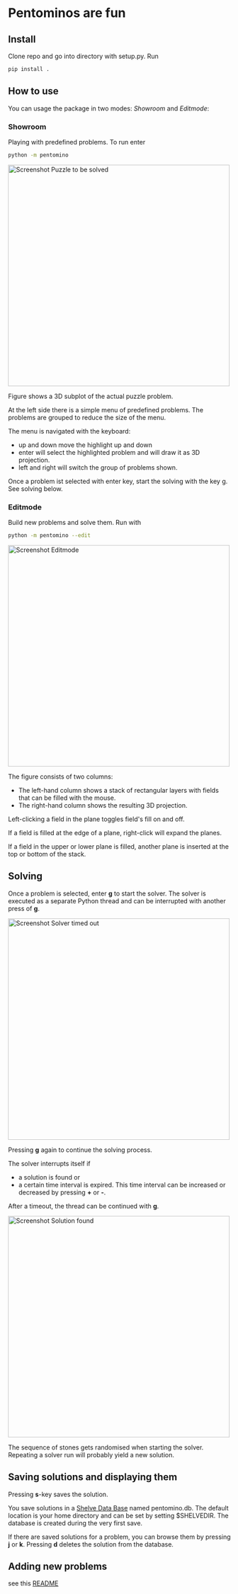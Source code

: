 # Pentominos are fun

## Install

Clone repo and go into directory with setup.py. Run
```bash
pip install .
```
## How to use

You can usage the package in two modes: *Showroom* and *Editmode*: 
### Showroom
Playing with predefined problems. To run enter 
```bash
python -m pentomino
```
<img width="500" alt="Screenshot Puzzle to be solved" src="https://github.com/Hanspe-3019/pyntomino/assets/55148527/20806250-3040-4c8c-ac62-7329fc90ddd7">

Figure shows a 3D subplot of the actual puzzle problem.

At the left side there is a simple menu of predefined problems.
The problems are grouped to reduce the size of the menu.

The menu is navigated with the keyboard:
 - up and down move the highlight up and down
 - enter will select the highlighted problem and will draw it as 3D projection.
 - left and right will switch the group of problems shown.

Once a problem ist selected with enter key, start the solving with the key g.
See solving below.

### Editmode
Build new problems and solve them. Run with
```bash
python -m pentomino --edit
```
<img width="500" alt="Screenshot Editmode" src="https://github.com/Hanspe-3019/pyntomino/assets/55148527/3125270f-a2b0-4f61-b5fc-0880d6beae9e">

The figure consists of two columns:

 - The left-hand column shows a stack of rectangular layers with fields that can be filled with the mouse.
 - The right-hand column shows the resulting 3D projection.

Left-clicking a field in the plane toggles field's fill on and off.

If a field is filled at the edge of a plane, right-click will expand the planes.

If a field in the upper or lower plane is filled, another plane is inserted at the top or bottom of the stack.  



## Solving
Once a problem is selected, enter **g** to start the solver.
The solver is executed as a separate Python thread
and can be interrupted with another press of **g**.

<img width="500" alt="Screenshot Solver timed out" src="https://github.com/Hanspe-3019/pyntomino/assets/55148527/1a20c1f8-715c-40d6-a44c-84792563e7e6">


Pressing **g** again to continue the solving process.

The solver interrupts itself if
 - a solution is found or
 - a certain time interval is expired. This time interval can be increased or decreased
by pressing **+** or **-**.

After a timeout, the thread can be continued with **g**.

<img width="500" alt="Screenshot Solution found" src="https://github.com/Hanspe-3019/pyntomino/assets/55148527/5b05f658-8fc1-45b1-bc56-bb366733b5af">


The sequence of stones gets randomised when starting the solver.
Repeating a solver run will probably yield a new solution.

## Saving solutions and displaying them

Pressing **s**-key saves the solution. 

You save solutions in a [Shelve Data Base](https://docs.python.org/3/library/shelve.html) named pentomino.db.
The default location is your home directory and can be set by setting $SHELVEDIR.
The database is created during the very first save.


If there are saved solutions for a problem, you can browse them
by pressing **j** or **k**. Pressing **d** deletes the solution from the database.

## Adding new problems
see this <a href=pentomino/problems/README.md>README</a>




